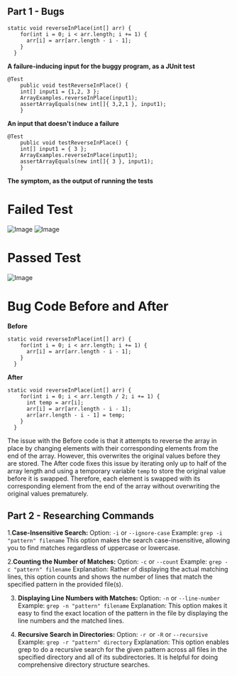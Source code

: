 ## Part 1 - Bugs

```
static void reverseInPlace(int[] arr) {
    for(int i = 0; i < arr.length; i += 1) {
      arr[i] = arr[arr.length - i - 1];
    }
  }
```

**A failure-inducing input for the buggy program, as a JUnit test**

```
@Test 
	public void testReverseInPlace() {
    int[] input1 = {1,2, 3 };
    ArrayExamples.reverseInPlace(input1);
    assertArrayEquals(new int[]{ 3,2,1 }, input1);
	}
```

**An input that doesn't induce a failure**

```
@Test 
	public void testReverseInPlace() {
    int[] input1 = { 3 };
    ArrayExamples.reverseInPlace(input1);
    assertArrayEquals(new int[]{ 3 }, input1);
	}
```

**The symptom, as the output of running the tests**

# Failed Test
![Image](FailInput.png)
![Image](FailInput1.png)
# Passed Test
![Image](PassInput.png)

# Bug Code Before and After
**Before**
```
static void reverseInPlace(int[] arr) {
    for(int i = 0; i < arr.length; i += 1) {
      arr[i] = arr[arr.length - i - 1];
    }
  }
```
**After**
```
static void reverseInPlace(int[] arr) {
    for(int i = 0; i < arr.length / 2; i += 1) {
      int temp = arr[i];
      arr[i] = arr[arr.length - i - 1];
      arr[arr.length - i - 1] = temp;
    }
  }
```
The issue with the Before code is that it attempts to reverse the array in place by changing elements with their corresponding elements from 
the end of the array. However, this overwrites the original values before they are stored. The After code fixes this issue by iterating only 
up to half of the array length and using a temporary variable `temp` to store the original value before it is swapped. Therefore, each 
element is swapped with its corresponding element from the end of the array without overwriting the original values prematurely.

## Part 2 - Researching Commands

1.**Case-Insensitive Search:**
Option: `-i` or `--ignore-case`
Example: `grep -i "pattern" filename`
This option makes the search case-insensitive, allowing you to find matches regardless of uppercase or lowercase.

2.**Counting the Number of Matches:**
Option: `-c` or `--count`
Example: `grep -c "pattern" filename`
Explanation: Rather of displaying the actual matching lines, this option counts and shows the number of lines that match the specified pattern in the provided file(s).

3. **Displaying Line Numbers with Matches:**
Option: `-n` or `--line-number`
Example: `grep -n "pattern" filename`
Explanation: This option makes it easy to find the exact location of the pattern in the file by displaying the line numbers and the matched lines.

5. **Recursive Search in Directories:**
Option: `-r `or `-R` or `--recursive`
Example: `grep -r "pattern" directory`
Explanation: This option enables grep to do a recursive search for the given pattern across all files in the specified directory and all of its subdirectories. It is helpful for doing comprehensive directory structure searches.
